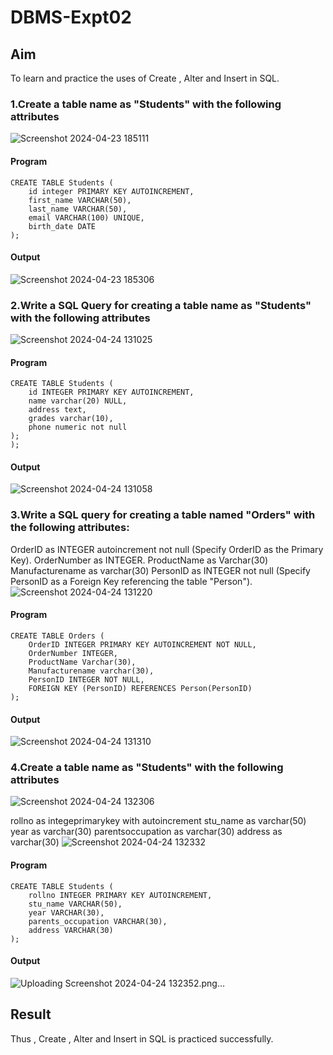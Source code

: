 # DBMS-Expt02

## Aim
To learn and practice the uses of Create , Alter and Insert in SQL.

### 1.Create a table name as "Students" with the following attributes
![Screenshot 2024-04-23 185111](https://github.com/Harsayazheni/DBMS-Expt02/assets/118708467/9bf6a267-502f-43eb-a1a5-c2d76fcd6dd9)
#### Program
```
CREATE TABLE Students (
    id integer PRIMARY KEY AUTOINCREMENT,
    first_name VARCHAR(50),
    last_name VARCHAR(50),
    email VARCHAR(100) UNIQUE,
    birth_date DATE
);
```
#### Output
![Screenshot 2024-04-23 185306](https://github.com/Harsayazheni/DBMS-Expt02/assets/118708467/ea121922-a4f7-4d49-a515-1662f5cf9c1d)

### 2.Write a SQL Query for creating a table name as "Students" with the following attributes
![Screenshot 2024-04-24 131025](https://github.com/Harsayazheni/DBMS-Expt02/assets/118708467/12778c47-8872-4575-921d-17d8e5f6d1b2)

#### Program
```
CREATE TABLE Students (
    id INTEGER PRIMARY KEY AUTOINCREMENT,
    name varchar(20) NULL,
    address text,
    grades varchar(10),
    phone numeric not null
);
);
```
#### Output
![Screenshot 2024-04-24 131058](https://github.com/Harsayazheni/DBMS-Expt02/assets/118708467/4508f6de-4dd2-4fbd-9739-18586f84bd67)

### 3.Write a SQL query for creating a table named "Orders" with the following attributes:

OrderID as INTEGER  autoincrement not null (Specify OrderID as the Primary Key).
OrderNumber as INTEGER.
ProductName as Varchar(30)
Manufacturename as varchar(30)
PersonID as INTEGER  not null (Specify PersonID as a Foreign Key referencing the table "Person").
![Screenshot 2024-04-24 131220](https://github.com/Harsayazheni/DBMS-Expt02/assets/118708467/1abfc347-b28c-459c-8933-7052e86b564b)


#### Program
```
CREATE TABLE Orders (
    OrderID INTEGER PRIMARY KEY AUTOINCREMENT NOT NULL,
    OrderNumber INTEGER,
    ProductName Varchar(30),
    Manufacturename varchar(30),
    PersonID INTEGER NOT NULL,
    FOREIGN KEY (PersonID) REFERENCES Person(PersonID)
);
```
#### Output
![Screenshot 2024-04-24 131310](https://github.com/Harsayazheni/DBMS-Expt02/assets/118708467/6928f42a-c3f3-4763-92db-fb97bd42b72d)

### 4.Create a table name as "Students" with the following attributes
![Screenshot 2024-04-24 132306](https://github.com/Harsayazheni/DBMS-Expt02/assets/118708467/63b583f9-0473-429d-8b2d-bdbc67eceea1)

rollno as integeprimarykey with autoincrement
stu_name as varchar(50)
year as varchar(30)
parentsoccupation as varchar(30)
address as varchar(30)
![Screenshot 2024-04-24 132332](https://github.com/Harsayazheni/DBMS-Expt02/assets/118708467/69873f86-af0d-4b67-a03b-c2498fb63430)

#### Program
```
CREATE TABLE Students (
    rollno INTEGER PRIMARY KEY AUTOINCREMENT,
    stu_name VARCHAR(50),
    year VARCHAR(30),
    parents_occupation VARCHAR(30),
    address VARCHAR(30)
);

```
#### Output
![Uploading Screenshot 2024-04-24 132352.png…]()





### 
## Result
Thus , Create , Alter and Insert in SQL is practiced successfully.
